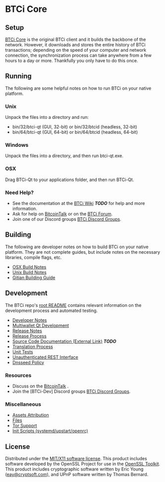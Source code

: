 BTCi Core
=====================

Setup
---------------------
[BTCi Core](http://BTCicoin.com) is the original BTCi client and it builds the backbone of the network. However, it downloads and stores the entire history of BTCi transactions; depending on the speed of your computer and network connection, the synchronization process can take anywhere from a few hours to a day or more. Thankfully you only have to do this once.

Running
---------------------
The following are some helpful notes on how to run BTCi on your native platform.

### Unix

Unpack the files into a directory and run:

- bin/32/btci-qt (GUI, 32-bit) or bin/32/btcid (headless, 32-bit)
- bin/64/btci-qt (GUI, 64-bit) or bin/64/btcid (headless, 64-bit)

### Windows

Unpack the files into a directory, and then run btci-qt.exe.

### OSX

Drag BTCi-Qt to your applications folder, and then run BTCi-Qt.

### Need Help?

* See the documentation at the [BTCi Wiki](https://en.bitcoin.it/wiki/Main_Page) ***TODO***
for help and more information.
* Ask for help on [BitcoinTalk](https://bitcointalk.org/index.php) or on the [BTCi Forum](http://BTCicoin.com/).
* Join one of our Discord groups [BTCi Discord Groups](https://discord.gg/YcnvMqt).

Building
---------------------
The following are developer notes on how to build BTCi on your native platform. They are not complete guides, but include notes on the necessary libraries, compile flags, etc.

- [OSX Build Notes](build-osx.md)
- [Unix Build Notes](build-unix.md)
- [Gitian Building Guide](gitian-building.md)

Development
---------------------
The BTCi repo's [root README](https://github.com/eastcoastcrypto/BTCi/blob/master/README.md) contains relevant information on the development process and automated testing.

- [Developer Notes](developer-notes.md)
- [Multiwallet Qt Development](multiwallet-qt.md)
- [Release Notes](release-notes.md)
- [Release Process](release-process.md)
- [Source Code Documentation (External Link)](https://dev.visucore.com/bitcoin/doxygen/) ***TODO***
- [Translation Process](translation_process.md)
- [Unit Tests](unit-tests.md)
- [Unauthenticated REST Interface](REST-interface.md)
- [Dnsseed Policy](dnsseed-policy.md)

### Resources

* Discuss on the [BitcoinTalk](https://bitcointalk.org/index.php?topic=1262920.0) .
* Join the [BTCi-Dev] Discord groups [BTCi Discord Groups](https://discord.gg/YcnvMqt).

### Miscellaneous
- [Assets Attribution](assets-attribution.md)
- [Files](files.md)
- [Tor Support](tor.md)
- [Init Scripts (systemd/upstart/openrc)](init.md)

License
---------------------
Distributed under the [MIT/X11 software license](http://www.opensource.org/licenses/mit-license.php).
This product includes software developed by the OpenSSL Project for use in the [OpenSSL Toolkit](https://www.openssl.org/). This product includes
cryptographic software written by Eric Young ([eay@cryptsoft.com](mailto:eay@cryptsoft.com)), and UPnP software written by Thomas Bernard.
